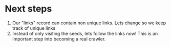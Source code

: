 # Next steps

1. Our "links" record can contain non unique links. Lets change so we keep track of unique links
2. Instead of only visiting the seeds, lets follow the links now! This is an important step into becoming a real crawler.